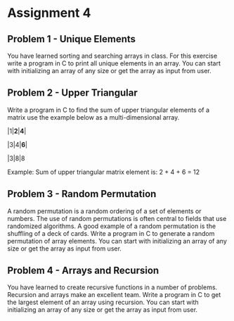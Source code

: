 # Assignment 4

## Problem 1 - Unique Elements
You have learned sorting and searching arrays in class. For this exercise write a program in C to print all unique elements in an array. You can start with initializing an array of any size or get the array as input from user.

## Problem 2 - Upper Triangular
Write a program in C to find the sum of upper triangular elements of a matrix use the example below as a multi-dimensional array.

|1|**2**|**4**|

|3|4|**6**|

|3|8|8

Example: Sum of upper triangular matrix element is: 2 + 4 + 6 = 12

## Problem 3 - Random Permutation
A random permutation is a random ordering of a set of elements or numbers. The use of random permutations is often central to fields that use randomized algorithms. A good example of a random permutation is the shuffling of a deck of cards.  Write a program in C to generate a random permutation of array elements. You can start with initializing an array of any size or get the array as input from user.

## Problem 4 - Arrays and Recursion
You have learned to create recursive functions in a number of problems. Recursion and arrays make an excellent team. Write a program in C to get the largest element of an array using recursion. You can start with initializing an array of any size or get the array as input from user.
